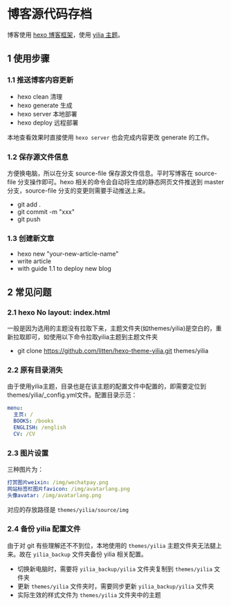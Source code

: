 # 博客源代码存档

博客使用 [hexo 博客框架](https://hexo.io/)，使用 [yilia 主题](https://github.com/litten/hexo-theme-yilia)。

## 1 使用步骤

### 1.1 推送博客内容更新

- hexo clean 清理
- hexo generate 生成
- hexo server 本地部署
- hexo deploy 远程部署

本地查看效果时直接使用 `hexo server` 也会完成内容更改 generate 的工作。

### 1.2 保存源文件信息

方便换电脑，所以在分支 source-file 保存源文件信息。平时写博客在 source-file 分支操作即可。hexo 相关的命令会自动将生成的静态网页文件推送到 master 分支，source-file 分支的变更则需要手动推送上来。

- git add .
- git commit -m "xxx"
- git push

### 1.3 创建新文章

- hexo new "your-new-article-name"
- write article
- with guide 1.1 to deploy new blog

## 2 常见问题

### 2.1 hexo No layout: index.html

一般是因为选用的主题没有拉取下来，主题文件夹(如themes/yilia)是空白的，重新拉取即可，如使用以下命令拉取yilia主题到主题文件夹

- git clone https://github.com/litten/hexo-theme-yilia.git themes/yilia

### 2.2 原有目录消失

由于使用yilia主题，目录也是在该主题的配置文件中配置的，即需要定位到themes/yilia/_config.yml文件。配置目录示范：

```yml
menu:
  主页: /
  BOOKS: /books
  ENGLISH: /english
  CV: /CV
```

### 2.3 图片设置

三种图片为：

```yml
打赏图片weixin: /img/wechatpay.png
网站标签栏图片favicon: /img/avatarlang.png
头像avatar: /img/avatarlang.png
```

对应的存放路径是 `themes/yilia/source/img`

### 2.4 备份 yilia 配置文件

由于对 git 有些理解还不不到位，本地使用的 `themes/yilia` 主题文件夹无法腿上来。故在 `yilia_backup` 文件夹备份 yilia 相关配置。

- 切换新电脑时，需要将 `yilia_backup/yilia` 文件夹复制到 `themes/yilia` 文件夹
- 更新 `themes/yilia` 文件夹时，需要同步更新 `yilia_backup/yilia` 文件夹
- 实际生效的样式文件为 `themes/yilia` 文件夹中的主题
